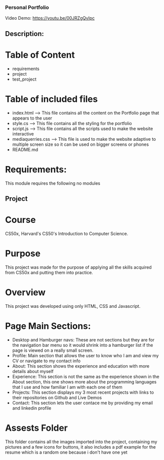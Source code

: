 ### Personal Portfolio
Video Demo:  <https://youtu.be/00JRZgQyIpc>
## Description:
# Table of Content
- requirements
- project
- test_project

# Table of included files
- index.html --> This file contains all the content on the Portfolio page that appears to the user
- style.cs --> This file contains all the styling for the portfolio
- script.js --> This file contains all the scripts used to make the website interactive
- mediaquerries.css --> This file is used to make the website adaptive to multiple screen size so it can be used on bigger screens or phones
- README.md

# Requirements:
This module requires the following no modules

## Project
# Course
CS50x, Harvard's CS50's Introduction to Computer Science.
# Purpose
This project was made for the purpose of applying all the skills acquired from CS50x and putting them into practice.
# Overview
This project was developed using only HTML, CSS and Javascript.
# Page Main Sections:
- Desktop and Hamburger navs: These are not sections but they are for the navigation bar menu so it would shrink into a hamburger list if the page is viewed on a really small screen.
- Profile: Main section that allows the user to know who I am and view my CV or navigate to my contact info
- About: This section shows the experience and education with more details about myself
- Experience: This section is not the same as the experience shown in the About section, this one shows more about the programming languages that I use and how familiar I am with each one of them
- Projects: This section displays my 3 most recent projects with links to their repositories on Github and Live Demos
- Contact: This section lets the user contace me by providing my email and linkedin profile
# Assests Folder
This folder contains all the images imported into the project, containing my pictures and a few icons for buttons, it also includes a pdf example for the resume which is a random one because i don't have one yet